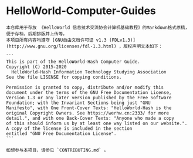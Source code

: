 # HelloWorld-Computer-Guides

    本仓库用于存放 《HelloWorld 信息技术交流协会计算机基础教程》的Markdown格式原稿，便于存档，后期排版并上传等。
    本项目所有内容均遵守 [GNU自由文档许可证 v1.3 (FDLv1.3)](http://www.gnu.org/licenses/fdl-1.3.html) ，版权声明文本如下：
    
    ```
    This is part of the HelloWorld-Hash Computer Guide.
    Copyright (C) 2015-2020
      HelloWorld-Hash Information Technology Studying Association
    See the file LISENSE for copying conditions.

    Permission is granted to copy, distribute and/or modify this
    document under the terms of the GNU Free Documentation License,
    Version 1.3 or any later version published by the Free Software
    Foundation; with the Invariant Sections being just "GNU
    Manifesto", with One Front-Cover Texts: "HelloWorld-Hash is the 
    original Copyright Owners. See https://werhw.cn:2333/ for more 
    detail.", and with one Back-Cover Texts: "Anyone who made a copy 
    of this should inform us by at least one way listed on our website.".  
    A copy of the license is included in the section
    entitled "GNU Free Documentation License".
    ```

    如想参与本项目，请参见 `CONTRIBUTING.md` 。
